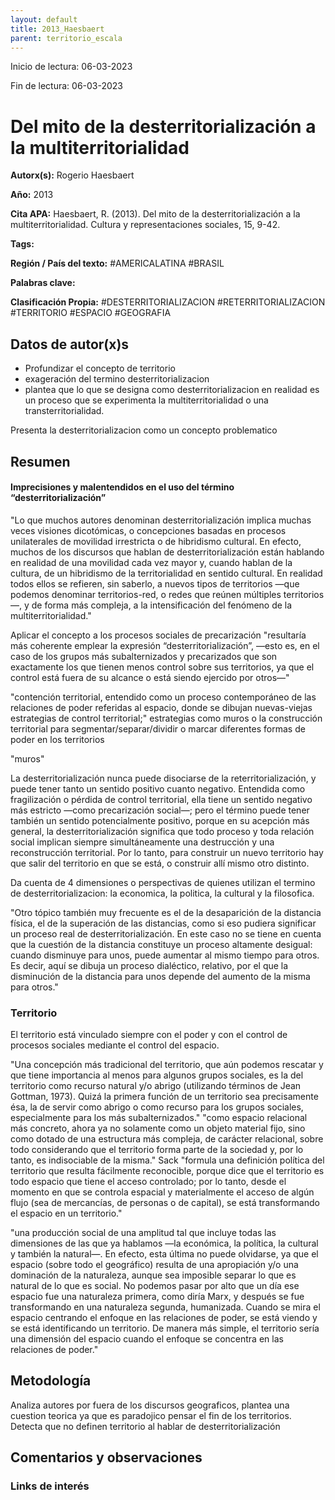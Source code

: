 ```yaml
---
layout: default
title: 2013_Haesbaert
parent: territorio_escala
---
```


Inicio de lectura: 06-03-2023

Fin de lectura: 06-03-2023

#  Del mito de la desterritorialización a la multiterritorialidad

**Autorx(s):** Rogerio Haesbaert

**Año:** 2013

**Cita APA:** Haesbaert, R. (2013). Del mito de la desterritorialización a la multiterritorialidad. Cultura y representaciones sociales, 15, 9-42.


**Tags:**  

**Región / País del texto:** #AMERICALATINA #BRASIL

**Palabras clave:** 

**Clasificación Propia:** #DESTERRITORIALIZACION #RETERRITORIALIZACION #TERRITORIO #ESPACIO #GEOGRAFIA 

## Datos de autor(x)s

- Profundizar el concepto de territorio
- exageración del termino desterritorializacion
- plantea que lo que se designa como desterritorializacion en realidad es un proceso que se experimenta la multiterritorialidad o una transterritorialidad.

Presenta la desterritorializacion como un concepto problematico

## Resumen 

#### Imprecisiones y malentendidos en el uso del término “desterritorialización”
"Lo que muchos autores denominan desterritorialización implica muchas veces visiones dicotómicas, o concepciones basadas en procesos unilaterales de movilidad irrestricta o de hibridismo cultural. En efecto, muchos de los discursos que hablan de desterritorialización están hablando en realidad de una movilidad cada vez mayor y, cuando hablan de la cultura, de un hibridismo de la territorialidad en sentido cultural. En realidad todos ellos se refieren, sin saberlo, a nuevos tipos de territorios —que podemos denominar territorios-red, o redes que reúnen múltiples territorios—, y de forma más compleja, a la intensificación del fenómeno de la multiterritorialidad."

Aplicar el concepto a los procesos sociales de precarización "resultaría más coherente emplear la expresión “desterritorialización”, —esto es, en el caso de los grupos más subalternizados y precarizados que son exactamente los que tienen menos control sobre sus territorios, ya que el control está fuera de su alcance o está siendo ejercido por otros—"

"contención territorial, entendido como un proceso contemporáneo de las relaciones de poder referidas al espacio, donde se dibujan nuevas-viejas estrategias de control territorial;"
estrategias como muros o la construcción territorial para segmentar/separar/dividir o marcar diferentes formas de poder en los territorios

"muros"

La desterritorialización nunca puede disociarse de la reterritorialización, y puede tener tanto un sentido positivo cuanto negativo. Entendida como fragilización o pérdida de control territorial, ella tiene un sentido negativo más estricto —como precarización social—; pero el término puede tener también un sentido potencialmente positivo, porque en su acepción más general, la desterritorialización significa que todo proceso y toda relación social implican siempre simultáneamente una destrucción y una reconstrucción territorial. Por lo tanto, para construir un nuevo territorio hay que salir del territorio en que se está, o construir allí mismo otro distinto. 

Da cuenta de 4 dimensiones o perspectivas de quienes utilizan el termino de desterritorializacion: la economica, la politica, la cultural y la filosofica. 

"Otro tópico también muy frecuente es el de la desaparición de la distancia física, el de la superación de las distancias, como si eso pudiera significar un proceso real de desterritorialización. En este caso no se tiene en cuenta que la cuestión de la distancia constituye un proceso altamente desigual: cuando disminuye para unos, puede aumentar al mismo tiempo para otros. Es decir, aquí se dibuja un proceso dialéctico, relativo, por el que la disminución de la distancia para unos depende del aumento de la misma para otros."

### Territorio
El territorio está vinculado siempre con el poder y con el control de procesos sociales mediante el control del espacio. 

"Una concepción más tradicional del territorio, que aún podemos rescatar y que tiene importancia al menos para algunos grupos sociales, es la del territorio como recurso natural y/o abrigo (utilizando términos de Jean Gottman, 1973). Quizá la primera función de un territorio sea precisamente ésa, la de servir como abrigo o como recurso para los grupos sociales, especialmente para los más subalternizados."
"como espacio relacional más concreto, ahora ya no solamente como un objeto material fijo, sino como dotado de una estructura más compleja, de carácter relacional, sobre todo considerando que el territorio forma parte de la sociedad y, por lo tanto, es indisociable de la misma."
Sack "formula una definición política del territorio que resulta fácilmente reconocible, porque dice que el territorio es todo espacio que tiene el acceso controlado; por lo tanto, desde el momento en que se controla espacial y materialmente el acceso de algún flujo (sea de mercancías, de personas o de capital), se está transformando el espacio en un territorio."

"una producción social de una amplitud tal que incluye todas las dimensiones de las que ya hablamos —la económica, la política, la cultural y también la natural—. En efecto, esta última no puede olvidarse, ya que el espacio (sobre todo el geográfico) resulta de una apropiación y/o una dominación de la naturaleza, aunque sea imposible separar lo que es natural de lo que es social. No podemos pasar por alto que un día ese espacio fue una naturaleza primera, como diría Marx, y después se fue transformando en una naturaleza segunda, humanizada. Cuando se mira el espacio centrando el enfoque en las relaciones de poder, se está viendo y se está identificando un territorio. De manera más simple, el territorio sería una dimensión del espacio cuando el enfoque se concentra en las relaciones de poder."

## Metodología

Analiza autores por fuera de los discursos geograficos, plantea una cuestion teorica ya que es paradojico pensar el fin de los territorios. Detecta que no definen territorio al hablar de desterritorialización 

## Comentarios y observaciones


### Links de interés 
